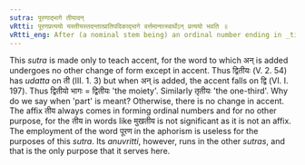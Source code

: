 ```yaml
---
sutra: पूरणाद्भागे तीयादन्
vRtti: पूरणप्रत्ययो यस्तीयस्तदन्तात्प्रातिपदिकाद्भागे वर्त्तमानात्स्वार्थेऽन् प्रत्ययो भवति ॥
vRtti_eng: After (a nominal stem being) an ordinal number ending in _tiya_, comes the affix अन् (/- अ), (the word retaining its denotation), when a \"part\" is meant.
---
```

This _sutra_ is made only to teach accent, for the word to which अन् is added undergoes no other change of form except in accent. Thus द्वितीयः (V. 2. 54) has _udatta_ on ती (III. 1. 3) but when अन् is added, the accent falls on द्वि (VI. I. 197). Thus द्वितीयो भागः = द्वितीयः 'the moiety'. Similarly तृतीयः 'the one-third'. Why do we say when 'part' is meant? Otherwise, there is no change in accent. The affix तीय always comes in forming ordinal numbers and for no other purpose, for the तीय in words like मुखतीय is not significant as it is not an affix. The employment of the word पूरण in the aphorism is useless for the purposes of this _sutra_. Its _anuvritti_, however, runs in the other _sutras_, and that is the only purpose that it serves here.
